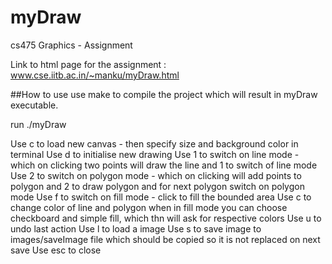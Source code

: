 myDraw
======

cs475 Graphics - Assignment

Link to html page for the assignment : www.cse.iitb.ac.in/~manku/myDraw.html

##How to use
use make to compile the project which will result in myDraw executable.

run ./myDraw

Use c to load new canvas - then specify size and background color in terminal
Use d to initialise new drawing
Use 1 to switch on line mode - which on clicking two points will draw the line and 1 to switch of line mode
Use 2 to switch on polygon mode - which on  clicking will add points to polygon and 2 to draw polygon and for next polygon switch on polygon mode
Use f to switch on fill mode - click to fill the bounded area
Use c to change color of line and polygon
	when in fill mode you can choose checkboard and simple fill, which thn will ask for respective colors
Use u to undo last action
Use l to load a image
Use s to save image to images/saveImage file which should be copied so it is not replaced on next save
Use esc to close

